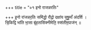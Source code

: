 +++
title = "०१ इनो राजन्नरतिः"

+++
इ॒नो रा॑जन्नर॒तिः समि॑द्धो॒ रौद्रो॒ दक्षा॑य सुषु॒माँ अ॑दर्शि ।  
चि॒किद्वि भा॑ति भा॒सा बृ॑ह॒तासि॑क्नीमेति॒ रुश॑तीम॒पाज॑न् ॥